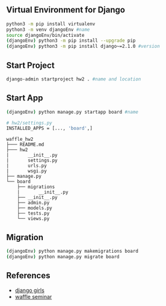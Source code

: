 ## Virtual Environment for Django 
```bash
python3 -m pip install virtualenv
python3 -m venv djangoEnv #name
source djangoEnv/bin/activate
(djangoEnv) python3 -m pip install --upgrade pip
(djangoEnv) python3 -m pip install django~=2.1.0 #version
```

## Start Project
```bash
django-admin startproject hw2 . #name and location
```

## Start App
```bash
(djangoEnv) python manage.py startapp board #name

# hw2/settings.py
INSTALLED_APPS = [..., 'board',]
```

```
waffle_hw2
├─── README.md
├─── hw2
|       __init__.py
|       settings.py
|       urls.py
|       wsgi.py
├── manage.py
└── board
    ├── migrations
    |       __init__.py
    ├── __init__.py
    ├── admin.py
    ├── models.py
    ├── tests.py
    └── views.py
```

## Migration
```bash
(djangoEnv) python manage.py makemigrations board
(djangoEnv) python manage.py migrate board
```

## References
* [django girls](https://tutorial.djangogirls.org/ko/django_start_project/)
* [waffle seminar](https://waffle-skile.github.io/lecture/3/)
